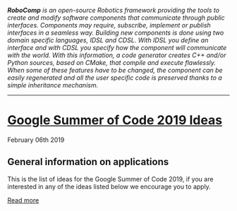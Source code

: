 _**RoboComp** is an open-source Robotics framework providing the tools to create and modify software components that communicate through public interfaces. Components may require, subscribe, implement or publish interfaces in a seamless way. Building new components is done using two domain specific languages, IDSL and CDSL. With IDSL you define an interface and with CDSL you specify how the component will communicate with the world. With this information, a code generator creates C++ and/or Python sources, based on CMake, that compile and execute flawlessly. When some of these features have to be changed, the component can be easily regenerated and all the user specific code is preserved thanks to a simple inheritance mechanism._

* * *

# [Google Summer of Code 2019 Ideas](/web/blog/gsoc/ideas2019)

<span class="post-date">February 06th 2019</span> 

## General information on applications

This is the list of ideas for the Google Summer of Code 2019, if you are interested in any of the ideas listed below we encourage you to apply.

[Read more](/web/blog/gsoc/ideas2019)

